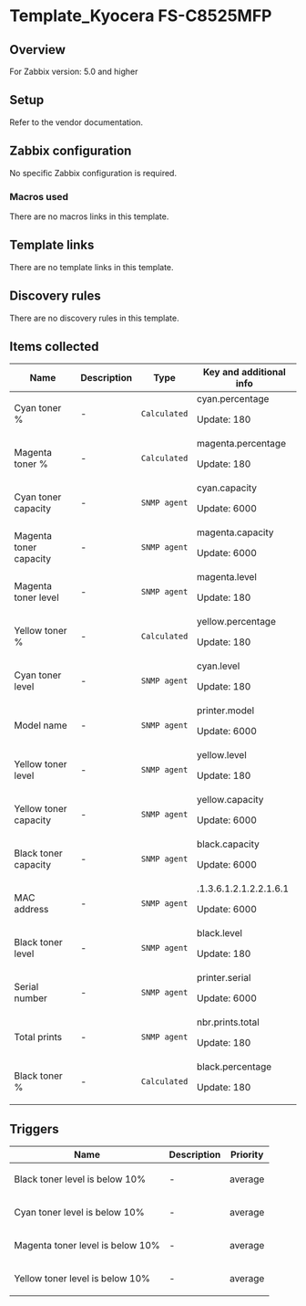 # Template_Kyocera FS-C8525MFP

## Overview

For Zabbix version: 5.0 and higher

## Setup

Refer to the vendor documentation.

## Zabbix configuration

No specific Zabbix configuration is required.

### Macros used

There are no macros links in this template.

## Template links

There are no template links in this template.

## Discovery rules

There are no discovery rules in this template.

## Items collected

|Name|Description|Type|Key and additional info|
|----|-----------|----|----|
|Cyan toner %|<p>-</p>|`Calculated`|cyan.percentage<p>Update: 180</p>|
|Magenta toner %|<p>-</p>|`Calculated`|magenta.percentage<p>Update: 180</p>|
|Cyan toner capacity|<p>-</p>|`SNMP agent`|cyan.capacity<p>Update: 6000</p>|
|Magenta toner capacity|<p>-</p>|`SNMP agent`|magenta.capacity<p>Update: 6000</p>|
|Magenta toner level|<p>-</p>|`SNMP agent`|magenta.level<p>Update: 180</p>|
|Yellow toner %|<p>-</p>|`Calculated`|yellow.percentage<p>Update: 180</p>|
|Cyan toner level|<p>-</p>|`SNMP agent`|cyan.level<p>Update: 180</p>|
|Model name|<p>-</p>|`SNMP agent`|printer.model<p>Update: 6000</p>|
|Yellow toner level|<p>-</p>|`SNMP agent`|yellow.level<p>Update: 180</p>|
|Yellow toner capacity|<p>-</p>|`SNMP agent`|yellow.capacity<p>Update: 6000</p>|
|Black toner capacity|<p>-</p>|`SNMP agent`|black.capacity<p>Update: 6000</p>|
|MAC address|<p>-</p>|`SNMP agent`|.1.3.6.1.2.1.2.2.1.6.1<p>Update: 6000</p>|
|Black toner level|<p>-</p>|`SNMP agent`|black.level<p>Update: 180</p>|
|Serial number|<p>-</p>|`SNMP agent`|printer.serial<p>Update: 6000</p>|
|Total prints|<p>-</p>|`SNMP agent`|nbr.prints.total<p>Update: 180</p>|
|Black toner %|<p>-</p>|`Calculated`|black.percentage<p>Update: 180</p>|
## Triggers

|Name|Description|Priority|
|----|-----------|----|
|Black toner level is below 10%|<p>-</p>|average|
|Cyan toner level is below 10%|<p>-</p>|average|
|Magenta toner level is below 10%|<p>-</p>|average|
|Yellow toner level is below 10%|<p>-</p>|average|

